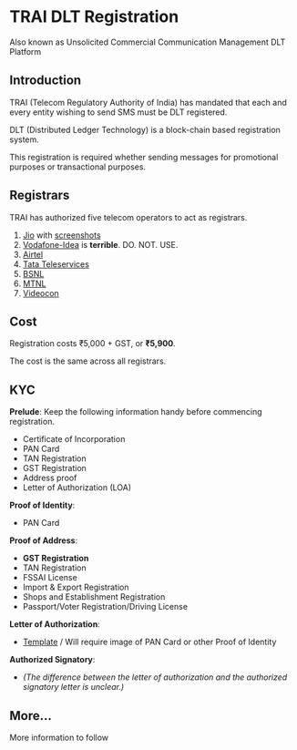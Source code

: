 # TRAI DLT Registration

Also known as Unsolicited Commercial Communication Management DLT Platform

## Introduction

TRAI (Telecom Regulatory Authority of India) has mandated that each and every entity wishing to send SMS must be DLT registered.

DLT (Distributed Ledger Technology) is a block-chain based registration system.

This registration is required whether sending messages for promotional purposes or transactional purposes.

## Registrars

TRAI has authorized five telecom operators to act as registrars.

1. [Jio](https://trueconnect.jio.com/#/) with [screenshots]('trueconnect/index.md')
2. [Vodafone-Idea](https://www.vilpower.in/) is **terrible**. DO. NOT. USE.
3. [Airtel](https://dltconnect.airtel.in/)
4. [Tata Teleservices](https://telemarketer.tatateleservices.com:8082/)
5. [BSNL](https://www.ucc-bsnl.co.in/)
6. [MTNL](https://www.ucc-mtnl.in/)
7. [Videocon](https://www.smartping.live/entity/register-with)

## Cost

Registration costs ₹5,000 + GST, or **₹5,900**.

The cost is the same across all registrars.

## KYC

**Prelude**: Keep the following information handy before commencing registration.

- Certificate of Incorporation
- PAN Card
- TAN Registration
- GST Registration
- Address proof
- Letter of Authorization (LOA)

**Proof of Identity**:

- PAN Card

**Proof of Address**: 

- **GST Registration**
- TAN Registration
- FSSAI License
- Import &amp; Export Registration
- Shops and Establishment Registration
- Passport/Voter Registration/Driving License

**Letter of Authorization**:

- [Template](letter-of-authorization.doc) / Will require image of PAN Card or other Proof of Identity

**Authorized Signatory**:

- *(The difference between the letter of authorization and the authorized signatory letter is unclear.)*

## More...

More information to follow
